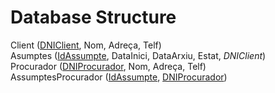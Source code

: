 # Database Structure

Client (<ins>DNIClient</ins>, Nom, Adreça, Telf)  
Asumptes (<ins>IdAssumpte</ins>, DataInici, DataArxiu, Estat, *DNIClient*)  
Procurador (<ins>DNIProcurador</ins>, Nom, Adreça, Telf)  
AssumptesProcurador (<ins>IdAssumpte</ins>, <ins>DNIProcurador</ins>)  
